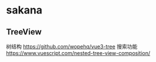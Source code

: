 # sakana


## TreeView
树结构
https://github.com/wopehq/vue3-tree
搜索功能
https://www.vuescript.com/nested-tree-view-composition/
